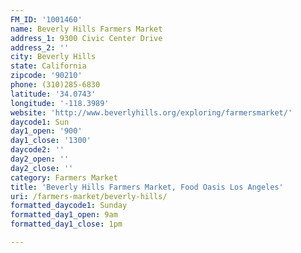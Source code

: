 ```yaml
---
FM_ID: '1001460'
name: Beverly Hills Farmers Market
address_1: 9300 Civic Center Drive
address_2: ''
city: Beverly Hills
state: California
zipcode: '90210'
phone: (310)285-6830
latitude: '34.0743'
longitude: '-118.3989'
website: 'http://www.beverlyhills.org/exploring/farmersmarket/'
daycode1: Sun
day1_open: '900'
day1_close: '1300'
daycode2: ''
day2_open: ''
day2_close: ''
category: Farmers Market
title: 'Beverly Hills Farmers Market, Food Oasis Los Angeles'
uri: /farmers-market/beverly-hills/
formatted_daycode1: Sunday
formatted_day1_open: 9am
formatted_day1_close: 1pm

---
```

